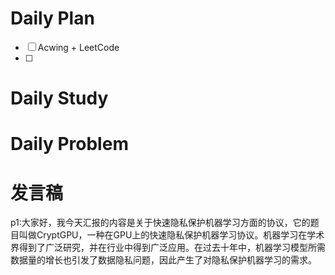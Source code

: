 # Daily Plan
- [ ] Acwing + LeetCode
- [ ] 
# Daily Study
# Daily Problem


# 发言稿
p1:大家好，我今天汇报的内容是关于快速隐私保护机器学习方面的协议，它的题目叫做CryptGPU，一种在GPU上的快速隐私保护机器学习协议。机器学习在学术界得到了广泛研究，并在行业中得到广泛应用。在过去十年中，机器学习模型所需数据量的增长也引发了数据隐私问题，因此产生了对隐私保护机器学习的需求。